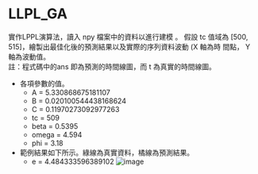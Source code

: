 # LLPL_GA

實作LPPL演算法，讀入 npy 檔案中的資料以進行建模 。 假設 tc 值域為
[500, 515]，繪製出最佳化後的預測結果以及實際的序列資料波動 (X 軸為時
間點， Y 軸為波動值。  
註：程式碼中的ans 即為預測的時間線圖，而 t 為真實的時間線圖。  
* 各項參數的值。
  * A = 5.330868675181107
  * B = 0.020100544438168624
  * C = 0.11970273092977263
  * tc = 509
  * beta = 0.5395
  * omega = 4.594
  * phi = 3.18
* 範例結果如下所示。綠線為真實資料，橘線為預測結果。
  * e = 4.484333596389102
  ![image](https://github.com/user-attachments/assets/8f3ac7ed-8d7b-4adb-8c12-ca9807333abe)
